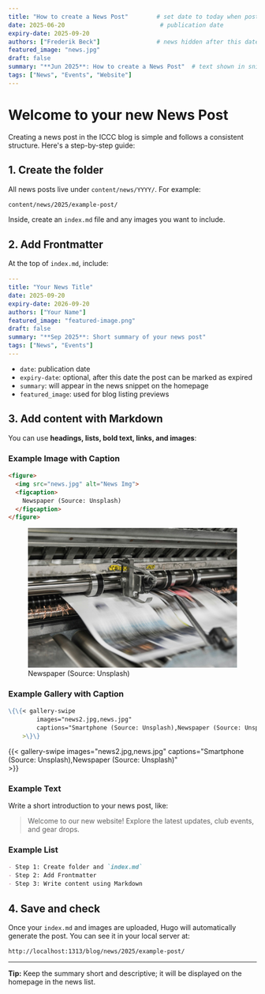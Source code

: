 ```yaml
---
title: "How to create a News Post"        # set date to today when posting
date: 2025-06-20                           # publication date
expiry-date: 2025-09-20
authors: ["Frederik Beck"]                # news hidden after this date
featured_image: "news.jpg"
draft: false
summary: "**Jun 2025**: How to create a News Post"  # text shown in snippet
tags: ["News", "Events", "Website"]
---
```


# Welcome to your new News Post

Creating a news post in the ICCC blog is simple and follows a consistent structure. Here's a step-by-step guide:

## 1. Create the folder

All news posts live under `content/news/YYYY/`. For example:

```bash
content/news/2025/example-post/
```

Inside, create an `index.md` file and any images you want to include.

## 2. Add Frontmatter

At the top of `index.md`, include:

```yaml
---
title: "Your News Title"
date: 2025-09-20
expiry-date: 2026-09-20
authors: ["Your Name"]
featured_image: "featured-image.png"
draft: false
summary: "**Sep 2025**: Short summary of your news post"
tags: ["News", "Events"]
---
```

- `date`: publication date  
- `expiry-date`: optional, after this date the post can be marked as expired  
- `summary`: will appear in the news snippet on the homepage  
- `featured_image`: used for blog listing previews  

## 3. Add content with Markdown

You can use **headings, lists, bold text, links, and images**:

### Example Image with Caption

```markdown
<figure>
  <img src="news.jpg" alt="News Img">
  <figcaption>
    Newspaper (Source: Unsplash)
  </figcaption>
</figure>
```

<figure>
  <img src="news.jpg" alt="News Img">
  <figcaption>
    Newspaper (Source: Unsplash)
  </figcaption>
</figure>


### Example Gallery with Caption

```markdown
\{\{< gallery-swipe 
        images="news2.jpg,news.jpg" 
        captions="Smartphone (Source: Unsplash),Newspaper (Source: Unsplash)"  
    >\}\}
```

{{< gallery-swipe 
        images="news2.jpg,news.jpg" 
        captions="Smartphone (Source: Unsplash),Newspaper (Source: Unsplash)"  
    >}}


### Example Text

Write a short introduction to your news post, like:

> Welcome to our new website! Explore the latest updates, club events, and gear drops.

### Example List

```markdown
- Step 1: Create folder and `index.md`  
- Step 2: Add Frontmatter  
- Step 3: Write content using Markdown  
```

## 4. Save and check

Once your `index.md` and images are uploaded, Hugo will automatically generate the post. You can see it in your local server at:

```text
http://localhost:1313/blog/news/2025/example-post/
```

---

**Tip:** Keep the summary short and descriptive; it will be displayed on the homepage in the news list.
